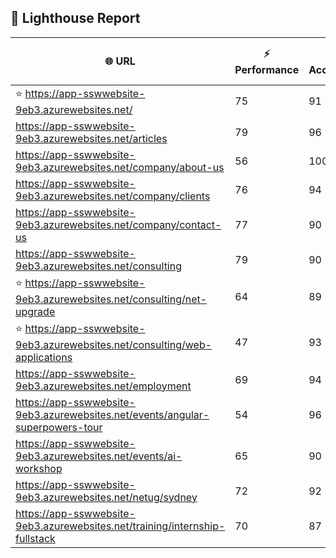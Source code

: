 ## 🚀 Lighthouse Report

| 🌐 URL | ⚡ Performance | ♿ Accessibility | ✅ Best Practices | 🔍 SEO | 📦 Bundle Size | 🗑️ Unused Bundle |
| --- | ----------- | ------------- | -------------- | --- | ---------------- | ---------------- |
| ⭐ https://app-sswwebsite-9eb3.azurewebsites.net/ | 75 | 91 | 78 | 100 | 0.00 MB | 0.00 MB |
| https://app-sswwebsite-9eb3.azurewebsites.net/articles | 79 | 96 | 78 | 92 | 0.00 MB | 0.00 MB |
| https://app-sswwebsite-9eb3.azurewebsites.net/company/about-us | 56 | 100 | 78 | 100 | 0.00 MB | 0.00 MB |
| https://app-sswwebsite-9eb3.azurewebsites.net/company/clients | 76 | 94 | 78 | 100 | 0.00 MB | 0.00 MB |
| https://app-sswwebsite-9eb3.azurewebsites.net/company/contact-us | 77 | 90 | 78 | 92 | 0.00 MB | 0.00 MB |
| https://app-sswwebsite-9eb3.azurewebsites.net/consulting | 79 | 90 | 74 | 100 | 0.00 MB | 0.00 MB |
| ⭐ https://app-sswwebsite-9eb3.azurewebsites.net/consulting/net-upgrade | 64 | 89 | 59 | 85 | 0.00 MB | 0.00 MB |
| ⭐ https://app-sswwebsite-9eb3.azurewebsites.net/consulting/web-applications | 47 | 93 | 59 | 85 | 0.00 MB | 0.00 MB |
| https://app-sswwebsite-9eb3.azurewebsites.net/employment | 69 | 94 | 78 | 100 | 0.00 MB | 0.00 MB |
| https://app-sswwebsite-9eb3.azurewebsites.net/events/angular-superpowers-tour | 54 | 96 | 70 | 100 | 0.00 MB | 0.00 MB |
| https://app-sswwebsite-9eb3.azurewebsites.net/events/ai-workshop | 65 | 90 | 70 | 92 | 0.00 MB | 0.00 MB |
| https://app-sswwebsite-9eb3.azurewebsites.net/netug/sydney | 72 | 92 | 78 | 92 | 0.00 MB | 0.00 MB |
| https://app-sswwebsite-9eb3.azurewebsites.net/training/internship-fullstack | 70 | 87 | 78 | 100 | 0.00 MB | 0.00 MB |